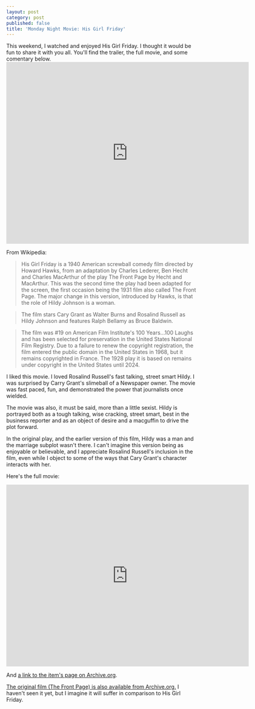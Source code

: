 ```yaml
---
layout: post
category: post
published: false
title: 'Monday Night Movie: His Girl Friday'
---
```

This weekend, I watched and enjoyed His Girl Friday. I thought it would be fun to share it with you all. You'll find the trailer, the full movie, and some comentary below. <iframe src="https://archive.org/embed/His_Girl_Friday_trailer" width="640" height="480" frameborder="0" webkitallowfullscreen="true" mozallowfullscreen="true" allowfullscreen></iframe>

From Wikipedia: 
>His Girl Friday is a 1940 American screwball comedy film directed by Howard Hawks, from an adaptation by Charles Lederer, Ben Hecht and Charles MacArthur of the play The Front Page by Hecht and MacArthur. This was the second time the play had been adapted for the screen, the first occasion being the 1931 film also called The Front Page. The major change in this version, introduced by Hawks, is that the role of Hildy Johnson is a woman.

>The film stars Cary Grant as Walter Burns and Rosalind Russell as Hildy Johnson and features Ralph Bellamy as Bruce Baldwin.

>The film was #19 on American Film Institute's 100 Years...100 Laughs and has been selected for preservation in the United States National Film Registry. Due to a failure to renew the copyright registration, the film entered the public domain in the United States in 1968, but it remains copyrighted in France. The 1928 play it is based on remains under copyright in the United States until 2024.

I liked this movie. I loved Rosalind Russell's fast talking, street smart Hildy. I was surprised by Carry Grant's slimeball of a Newspaper owner. The movie was fast paced, fun, and demonstrated the power that journalists once wielded. 

The movie was also, it must be said, more than a little sexist. Hildy is portrayed both as a tough talking, wise cracking, street smart, best in the business reporter and as an object of desire and a macguffin to drive the plot forward. 

In the original play, and the earlier version of this film, Hildy was a man and the marriage subplot wasn't there. I can't imagine this version being as enjoyable or believable, and I appreciate Rosalind Russell's inclusion in the film, even while I object to some of the ways that Cary Grant's character interacts with her. 

Here's the full movie: 

<iframe src="https://archive.org/embed/HisGirlFriday1940_201505" width="640" height="480" frameborder="0" webkitallowfullscreen="true" mozallowfullscreen="true" allowfullscreen></iframe>

And [a link to the item's page on Archive.org](https://archive.org/details/HisGirlFriday1940_201505).

[The original film (The Front Page) is also available from Archive.org.](https://archive.org/details/TheFrontPage1931AdolpheMenjouPatOBrienLewismiles) I haven't seen it yet, but I imagine it will suffer in comparison to His Girl Friday. 